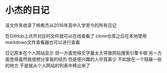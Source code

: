 # 小杰的日记

该文件夹收录了杨希杰从2016年高中入学至今的所有日记

在GitHub上点开对应的文件就可以在线查看了 clone仓库之后在本地使用markdown文件查看器也可以进行查看

日记原本在个人网站显示 但一方面觉得文字量太大导致网站搜索引擎卡顿 另一方面觉得虽然我很想分享我的经历 但是感兴趣的人毕竟甚少 不如放在一个隐蔽一些的地方 于是就从个人网站的列表中移出来了
